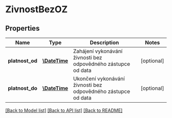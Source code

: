 # ZivnostBezOZ

## Properties
Name | Type | Description | Notes
------------ | ------------- | ------------- | -------------
**platnost_od** | [**\DateTime**](\DateTime.md) | Zahájení vykonávání živnosti bez odpovědného zástupce od data | [optional] 
**platnost_do** | [**\DateTime**](\DateTime.md) | Ukončení vykonávání živnosti bez odpovědného zástupce od data | [optional] 

[[Back to Model list]](../../README.md#documentation-for-models) [[Back to API list]](../../README.md#documentation-for-api-endpoints) [[Back to README]](../../README.md)

